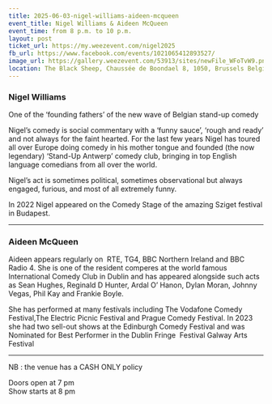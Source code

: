 ```yaml
---
title: 2025-06-03-nigel-williams-aideen-mcqueen
event_title: Nigel Williams & Aideen McQueen
event_time: from 8 p.m. to 10 p.m.
layout: post
ticket_url: https://my.weezevent.com/nigel2025
fb_url: https://www.facebook.com/events/1021065412893527/
image_url: https://gallery.weezevent.com/53913/sites/newFile_WFoTvW9.png
location: The Black Sheep, Chaussée de Boondael 8, 1050, Brussels Belgium
---
```


### Nigel Williams

One of the ‘founding fathers’ of the new wave of Belgian stand-up comedy

Nigel’s comedy is social commentary with a ‘funny sauce’, ‘rough and ready’ and not always for the faint hearted. For the last few years Nigel has toured all over Europe doing comedy in his mother tongue and founded (the now legendary) ‘Stand-Up Antwerp’ comedy club, bringing in top English language comedians from all over the world.

Nigel’s act is sometimes political, sometimes observational but always engaged, furious, and most of all extremely funny.

In 2022 Nigel appeared on the Comedy Stage of the amazing Sziget festival in Budapest.

<hr style="width:100%;" />

### Aideen McQueen

Aideen appears regularly on  RTE, TG4, BBC Northern Ireland and BBC Radio 4. She is one of the resident comperes at the world famous International Comedy Club in Dublin and has appeared alongside such acts as Sean Hughes, Reginald D Hunter, Ardal O’ Hanon, Dylan Moran, Johnny Vegas, Phil Kay and Frankie Boyle.

She has performed at many festivals including The Vodafone Comedy Festival,The Electric Picnic Festival and Prague Comedy Festival. In 2023  she had two sell-out shows at the Edinburgh Comedy Festival and was Nominated for Best Performer in the Dublin Fringe  Festival Galway Arts Festival

<hr style="width:100%;" />

NB : the venue has a CASH ONLY policy

Doors open at 7 pm  
Show starts at 8 pm 
